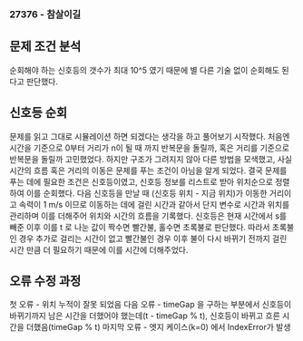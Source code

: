 ### 27376 - 참살이길


## 문제 조건 분석
순회해야 하는 신호등의 갯수가 최대 10^5 였기 때문에 별 다른 기술 없이 순회해도 된다고 판단했다.

## 신호등 순회
문제를 읽고 그대로 시뮬레이션 하면 되겠다는 생각을 하고 풀어보기 시작했다.
처음엔 시간을 기준으로 0부터 거리가 n이 될 때 까지 반복문을 돌릴까, 혹은 거리를 기준으로 반복문을 돌릴까 고민했었다.
하지만 구조가 그려지지 않아 다른 방법을 모색했고, 사실 시간의 흐름 혹은 거리의 이동은 문제를 푸는 조건이 아님을 알게 되었다.
결국 문제를 푸는 데에 필요한 조건은 신호등이였고, 신호등 정보를 리스트로 받아 위치순으로 정렬하여 이를 순회했다.
다음 신호등을 만날 때 (신호등 위치 - 지금 위치)가 이동한 거리이고 속력이 1 m/s 이므로 이동하는 데에 걸린 시간과 같아서
단지 변수로 시간과 위치를 관리하며 이를 더해주어 위치와 시간의 흐름을 기록했다.
신호등은 현재 시간에서 s를 빼준 이후 이를 t 로 나눈 값이 짝수면 빨간불, 홀수면 초록불로 판단했다.
따라서 초록불인 경우 추가로 걸리는 시간이 없고 빨간불인 경우 이후 불이 다시 바뀌기 전까지 걸린 시간 만큼 더 필요하기 때문에 이를 시간에 더해주었다.

## 오류 수정 과정
첫 오류 - 위치 누적이 잘못 되었음
다음 오류 - timeGap 을 구하는 부분에서 신호등이 바뀌기까지 남은 시간을 더했어야 했는데(t - timeGap % t),
신호등이 바뀌고 흐른 시간을 더했음(timeGap % t)
마지막 오류 - 엣지 케이스(k=0) 에서 IndexError가 발생